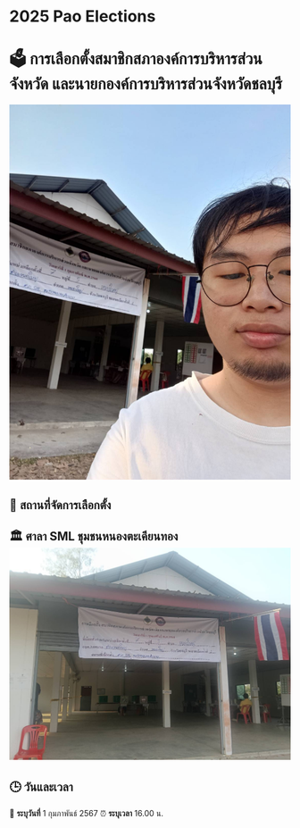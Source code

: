 # 2025 Pao Elections
# 🗳️ การเลือกตั้งสมาชิกสภาองค์การบริหารส่วนจังหวัด และนายกองค์การบริหารส่วนจังหวัดชลบุรี  

![📷 ช่องใส่รูป](Images/face.jpg)  

## 📍 สถานที่จัดการเลือกตั้ง  
🏛 **ศาลา SML ชุมชนหนองตะเคียนทอง**  
![📷 ช่องใส่รูป](Images/location.jpg)  
---

## 🕒 วันและเวลา  
📅 **ระบุวันที่**  1 กุมภาพันธ์ 2567
⏰ **ระบุเวลา**  16.00 น.

